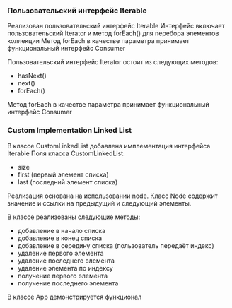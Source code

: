 ### Пользовательский интерфейс Iterable
Реализован пользовательский интерфейс Iterable
Интерфейс включает пользовательский Iterator и метод forEach() для перебора элементов коллекции
Метод forEach в качестве параметра принимает функциональный интерфейс Consumer

Пользовательский интерфейс Iterator остоит из следующих методов:
- hasNext()
- next()
- forEach()

Метод forEach в качестве параметра принимает функциональный интерфейс Consumer

### Custom Implementation Linked List

В классе CustomLinkedList добавлена имплементация интерфейса Iterable
Поля класса CustomLinkedList:
- size
- first (первый элемент списка)
- last (последний элемент списка)

Реализация основана на использовании node. Класс Node содержит значение и ссылки на предыдущий и следующий элементы.

В классе реализованы следующие методы:
- добавление в начало списка
- добавление в конец списка
- добавление в середину списка (пользователь передаёт индекс)
- удаление первого элемента
- удаление последнего элемента
- удаление элемента по индексу
- получение первого элемента
- получение последнего элемента

В классе App демонстрируется функционал